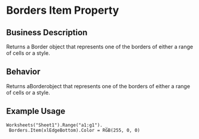 # Borders Item Property

## Business Description
Returns a Border object that represents one of the borders of either a range of cells or a style.

## Behavior
Returns aBorderobject that represents one of the borders of either a range of cells or a style.

## Example Usage
```vba
Worksheets("Sheet1").Range("a1:g1"). _ 
 Borders.Item(xlEdgeBottom).Color = RGB(255, 0, 0)
```